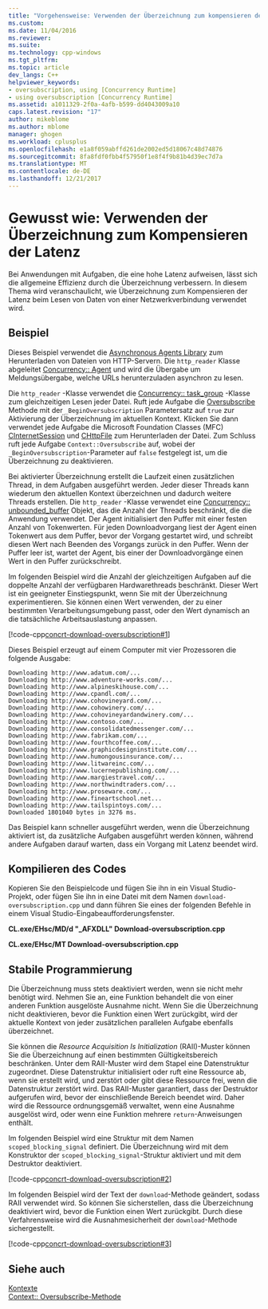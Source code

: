 ```yaml
---
title: "Vorgehensweise: Verwenden der Überzeichnung zum kompensieren der Latenz | Microsoft Docs"
ms.custom: 
ms.date: 11/04/2016
ms.reviewer: 
ms.suite: 
ms.technology: cpp-windows
ms.tgt_pltfrm: 
ms.topic: article
dev_langs: C++
helpviewer_keywords:
- oversubscription, using [Concurrency Runtime]
- using oversubscription [Concurrency Runtime]
ms.assetid: a1011329-2f0a-4afb-b599-dd4043009a10
caps.latest.revision: "17"
author: mikeblome
ms.author: mblome
manager: ghogen
ms.workload: cplusplus
ms.openlocfilehash: e1a8f059abffd261de2002ed5d18067c48d74876
ms.sourcegitcommit: 8fa8fdf0fbb4f57950f1e8f4f9b81b4d39ec7d7a
ms.translationtype: MT
ms.contentlocale: de-DE
ms.lasthandoff: 12/21/2017
---
```

# <a name="how-to-use-oversubscription-to-offset-latency"></a>Gewusst wie: Verwenden der Überzeichnung zum Kompensieren der Latenz
Bei Anwendungen mit Aufgaben, die eine hohe Latenz aufweisen, lässt sich die allgemeine Effizienz durch die Überzeichnung verbessern. In diesem Thema wird veranschaulicht, wie Überzeichnung zum Kompensieren der Latenz beim Lesen von Daten von einer Netzwerkverbindung verwendet wird.  
  
## <a name="example"></a>Beispiel  
 Dieses Beispiel verwendet die [Asynchronous Agents Library](../../parallel/concrt/asynchronous-agents-library.md) zum Herunterladen von Dateien von HTTP-Servern. Die `http_reader` Klasse abgeleitet [Concurrency:: Agent](../../parallel/concrt/reference/agent-class.md) und wird die Übergabe um Meldungsübergabe, welche URLs herunterzuladen asynchron zu lesen.  
  
 Die `http_reader` -Klasse verwendet die [Concurrency:: task_group](reference/task-group-class.md) -Klasse zum gleichzeitigen Lesen jeder Datei. Ruft jede Aufgabe die [Oversubscribe](reference/context-class.md#oversubscribe) Methode mit der `_BeginOversubscription` Parametersatz auf `true` zur Aktivierung der Überzeichnung im aktuellen Kontext. Klicken Sie dann verwendet jede Aufgabe die Microsoft Foundation Classes (MFC) [CInternetSession](../../mfc/reference/cinternetsession-class.md) und [CHttpFile](../../mfc/reference/chttpfile-class.md) zum Herunterladen der Datei. Zum Schluss ruft jede Aufgabe `Context::Oversubscribe` auf, wobei der `_BeginOversubscription`-Parameter auf `false` festgelegt ist, um die Überzeichnung zu deaktivieren.  
  
 Bei aktivierter Überzeichnung erstellt die Laufzeit einen zusätzlichen Thread, in dem Aufgaben ausgeführt werden. Jeder dieser Threads kann wiederum den aktuellen Kontext überzeichnen und dadurch weitere Threads erstellen. Die `http_reader` -Klasse verwendet eine [Concurrency:: unbounded_buffer](reference/unbounded-buffer-class.md) Objekt, das die Anzahl der Threads beschränkt, die die Anwendung verwendet. Der Agent initialisiert den Puffer mit einer festen Anzahl von Tokenwerten. Für jeden Downloadvorgang liest der Agent einen Tokenwert aus dem Puffer, bevor der Vorgang gestartet wird, und schreibt diesen Wert nach Beenden des Vorgangs zurück in den Puffer. Wenn der Puffer leer ist, wartet der Agent, bis einer der Downloadvorgänge einen Wert in den Puffer zurückschreibt.  
  
 Im folgenden Beispiel wird die Anzahl der gleichzeitigen Aufgaben auf die doppelte Anzahl der verfügbaren Hardwarethreads beschränkt. Dieser Wert ist ein geeigneter Einstiegspunkt, wenn Sie mit der Überzeichnung experimentieren. Sie können einen Wert verwenden, der zu einer bestimmten Verarbeitungsumgebung passt, oder den Wert dynamisch an die tatsächliche Arbeitsauslastung anpassen.  
  
 [!code-cpp[concrt-download-oversubscription#1](../../parallel/concrt/codesnippet/cpp/how-to-use-oversubscription-to-offset-latency_1.cpp)]  
  
 Dieses Beispiel erzeugt auf einem Computer mit vier Prozessoren die folgende Ausgabe:  
  
```Output  
Downloading http://www.adatum.com/...  
Downloading http://www.adventure-works.com/...  
Downloading http://www.alpineskihouse.com/...  
Downloading http://www.cpandl.com/...  
Downloading http://www.cohovineyard.com/...  
Downloading http://www.cohowinery.com/...  
Downloading http://www.cohovineyardandwinery.com/...  
Downloading http://www.contoso.com/...  
Downloading http://www.consolidatedmessenger.com/...  
Downloading http://www.fabrikam.com/...  
Downloading http://www.fourthcoffee.com/...  
Downloading http://www.graphicdesigninstitute.com/...  
Downloading http://www.humongousinsurance.com/...  
Downloading http://www.litwareinc.com/...  
Downloading http://www.lucernepublishing.com/...  
Downloading http://www.margiestravel.com/...  
Downloading http://www.northwindtraders.com/...  
Downloading http://www.proseware.com/...  
Downloading http://www.fineartschool.net...  
Downloading http://www.tailspintoys.com/...  
Downloaded 1801040 bytes in 3276 ms.  
```  
  
 Das Beispiel kann schneller ausgeführt werden, wenn die Überzeichnung aktiviert ist, da zusätzliche Aufgaben ausgeführt werden können, während andere Aufgaben darauf warten, dass ein Vorgang mit Latenz beendet wird.  
  
## <a name="compiling-the-code"></a>Kompilieren des Codes  
 Kopieren Sie den Beispielcode und fügen Sie ihn in ein Visual Studio-Projekt, oder fügen Sie ihn in eine Datei mit dem Namen `download-oversubscription.cpp` und dann führen Sie eines der folgenden Befehle in einem Visual Studio-Eingabeaufforderungsfenster.  
  
 **CL.exe/EHsc/MD/d "_AFXDLL" Download-oversubscription.cpp**  
  
 **CL.exe/EHsc/MT Download-oversubscription.cpp**  
  
## <a name="robust-programming"></a>Stabile Programmierung  
 Die Überzeichnung muss stets deaktiviert werden, wenn sie nicht mehr benötigt wird. Nehmen Sie an, eine Funktion behandelt die von einer anderen Funktion ausgelöste Ausnahme nicht. Wenn Sie die Überzeichnung nicht deaktivieren, bevor die Funktion einen Wert zurückgibt, wird der aktuelle Kontext von jeder zusätzlichen parallelen Aufgabe ebenfalls überzeichnet.  
  
 Sie können die *Resource Acquisition Is Initialization* (RAII)-Muster können Sie die Überzeichnung auf einen bestimmten Gültigkeitsbereich beschränken. Unter dem RAII-Muster wird dem Stapel eine Datenstruktur zugeordnet. Diese Datenstruktur initialisiert oder ruft eine Ressource ab, wenn sie erstellt wird, und zerstört oder gibt diese Ressource frei, wenn die Datenstruktur zerstört wird. Das RAII-Muster garantiert, dass der Destruktor aufgerufen wird, bevor der einschließende Bereich beendet wird. Daher wird die Ressource ordnungsgemäß verwaltet, wenn eine Ausnahme ausgelöst wird, oder wenn eine Funktion mehrere `return`-Anweisungen enthält.  
  
 Im folgenden Beispiel wird eine Struktur mit dem Namen `scoped_blocking_signal` definiert. Die Überzeichnung wird mit dem Konstruktor der `scoped_blocking_signal`-Struktur aktiviert und mit dem Destruktor deaktiviert.  
  
 [!code-cpp[concrt-download-oversubscription#2](../../parallel/concrt/codesnippet/cpp/how-to-use-oversubscription-to-offset-latency_2.cpp)]  
  
 Im folgenden Beispiel wird der Text der `download`-Methode geändert, sodass RAII verwendet wird. So können Sie sicherstellen, dass die Überzeichnung deaktiviert wird, bevor die Funktion einen Wert zurückgibt. Durch diese Verfahrensweise wird die Ausnahmesicherheit der `download`-Methode sichergestellt.  
  
 [!code-cpp[concrt-download-oversubscription#3](../../parallel/concrt/codesnippet/cpp/how-to-use-oversubscription-to-offset-latency_3.cpp)]  
  
## <a name="see-also"></a>Siehe auch  
 [Kontexte](../../parallel/concrt/contexts.md)   
 [Context:: Oversubscribe-Methode](reference/context-class.md#oversubscribe)


